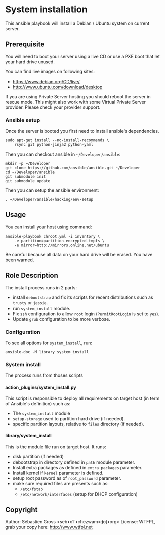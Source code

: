 # System installation

This ansible playbook will install a Debian / Ubuntu system on current
server.

## Prerequisite

You will need to boot your server using a live CD or use a PXE boot that let
your hard drive unused.

You can find live images on following sites:

- https://www.debian.org/CD/live/
- http://www.ubuntu.com/download/desktop

If you are using Private Server hosting you should reboot the server in
rescue mode. This might also work with some Virtual Private Server
provider. Please check your provider support.


### Ansible setup

Once the server is booted you first need to install ansible's dependencies.

	sudo apt-get install --no-install-recommends \
		rsync git python-jinja2 python-yaml
	

Then you can checkout ansible in `~/Developer/ansible`:

	mkdir -p ~/Developer
	git clone https://github.com/ansible/ansible.git ~/Developer
	cd ~/Developer/ansible
	git submodule init
	git submodule update
	
Then you can setup the ansible environment:

	. ~/Developer/ansible/hacking/env-setup


## Usage


You can install your host using command:

	ansible-playbook chroot.yml -i inventory \
		-e partition=partition-encrypted-tmpfs \
		-e mirror=http://mirrors.online.net/ubuntu


Be careful because all data on your hard drive will be erased. You have been
warned.



## Role Description

The install process runs in 2 parts:

- install `debootstrap` and fix its scripts for recent distributions such as
  `trusty` or `jessie`.
- run `system_install` module.
- Fix `ssh` configuration to allow `root` login (`PermitRootLogin` is set to `yes`).
- Update `grub` configuration to be more verbose.



### Configuration

To see all options for `system_install`, run:

	ansible-doc -M library system_install


### System install

The process runs from thoses scripts

#### action_plugins/system_install.py

This script is responsible to deploy all requirements on target host (in
term of Ansible's definition) such as:

- The `system_install` module
- `setup-storage` used to partition hard drive (if needed).
- specific partition layouts, relative to `files` directory (if needed).

#### library/system_install

This is the module file run on target host. It runs:

- disk partition (if needed)
- debootstrap in directory defined in `path` module parameter.
- Install extra packages as defined in `extra_packages` parameter.
- Install kernel if `kernel` parameter is defined.
- setup root password as of `root_password` parameter.
- make sure required files are presents such as:
  - `/etc/fstab`
  - `/etc/network/interfaces` (setup for DHCP configuration)

## Copyright

Author: Sébastien Gross <seb•ɑƬ•chezwam•ɖɵʈ•org>
License: WTFPL, grab your copy here: http://www.wtfpl.net
